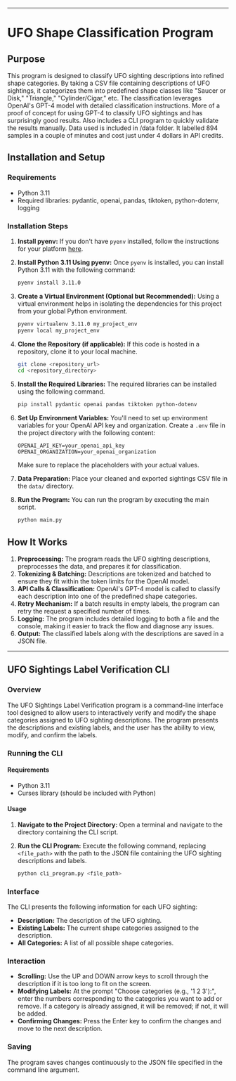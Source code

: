 
---

# UFO Shape Classification Program

## Purpose
This program is designed to classify UFO sighting descriptions into refined shape categories. By taking a CSV file containing descriptions of UFO sightings, it categorizes them into predefined shape classes like "Saucer or Disk," "Triangle," "Cylinder/Cigar," etc. The classification leverages OpenAI's GPT-4 model with detailed classification instructions.
More of a proof of concept for using GPT-4 to classify UFO sightings and has surprisingly good results. Also includes a CLI program to quickly validate the results manually. Data used is included in /data folder. 
It labelled 894 samples in a couple of minutes and cost just under 4 dollars in API credits. 

## Installation and Setup

### Requirements
- Python 3.11
- Required libraries: pydantic, openai, pandas, tiktoken, python-dotenv, logging

### Installation Steps

1. **Install pyenv:**
   If you don't have `pyenv` installed, follow the instructions for your platform [here](https://github.com/pyenv/pyenv#installation).

2. **Install Python 3.11 Using pyenv:**
   Once `pyenv` is installed, you can install Python 3.11 with the following command:

   ```bash
   pyenv install 3.11.0
   ```

3. **Create a Virtual Environment (Optional but Recommended):** 
   Using a virtual environment helps in isolating the dependencies for this project from your global Python environment.

   ```bash
   pyenv virtualenv 3.11.0 my_project_env
   pyenv local my_project_env
   ```

4. **Clone the Repository (if applicable):**
   If this code is hosted in a repository, clone it to your local machine.

   ```bash
   git clone <repository_url>
   cd <repository_directory>
   ```

5. **Install the Required Libraries:**
   The required libraries can be installed using the following command.

   ```bash
   pip install pydantic openai pandas tiktoken python-dotenv
   ```

6. **Set Up Environment Variables:**
   You'll need to set up environment variables for your OpenAI API key and organization. Create a `.env` file in the project directory with the following content:

   ```env
   OPENAI_API_KEY=your_openai_api_key
   OPENAI_ORGANIZATION=your_openai_organization
   ```

   Make sure to replace the placeholders with your actual values.

7. **Data Preparation:**
   Place your cleaned and exported sightings CSV file in the `data/` directory.

8. **Run the Program:**
   You can run the program by executing the main script.

   ```bash
   python main.py
   ```

## How It Works

1. **Preprocessing:** The program reads the UFO sighting descriptions, preprocesses the data, and prepares it for classification.
2. **Tokenizing & Batching:** Descriptions are tokenized and batched to ensure they fit within the token limits for the OpenAI model.
3. **API Calls & Classification:** OpenAI's GPT-4 model is called to classify each description into one of the predefined shape categories.
4. **Retry Mechanism:** If a batch results in empty labels, the program can retry the request a specified number of times.
5. **Logging:** The program includes detailed logging to both a file and the console, making it easier to track the flow and diagnose any issues.
6. **Output:** The classified labels along with the descriptions are saved in a JSON file.


---

## UFO Sightings Label Verification CLI

### Overview

The UFO Sightings Label Verification program is a command-line interface tool designed to allow users to interactively verify and modify the shape categories assigned to UFO sighting descriptions. The program presents the descriptions and existing labels, and the user has the ability to view, modify, and confirm the labels.

### Running the CLI

#### Requirements
- Python 3.11
- Curses library (should be included with Python)

#### Usage

1. **Navigate to the Project Directory:**
   Open a terminal and navigate to the directory containing the CLI script.

2. **Run the CLI Program:**
   Execute the following command, replacing `<file_path>` with the path to the JSON file containing the UFO sighting descriptions and labels.

   ```bash
   python cli_program.py <file_path>
   ```

### Interface

The CLI presents the following information for each UFO sighting:

- **Description:** The description of the UFO sighting.
- **Existing Labels:** The current shape categories assigned to the description.
- **All Categories:** A list of all possible shape categories.

### Interaction

- **Scrolling:** Use the UP and DOWN arrow keys to scroll through the description if it is too long to fit on the screen.
- **Modifying Labels:** At the prompt "Choose categories (e.g., '1 2 3'):", enter the numbers corresponding to the categories you want to add or remove. If a category is already assigned, it will be removed; if not, it will be added.
- **Confirming Changes:** Press the Enter key to confirm the changes and move to the next description.

### Saving

The program saves changes continuously to the JSON file specified in the command line argument.

